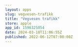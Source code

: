 ```yaml
---
layout: apps
slug: vegvesen-trafikk
title: "Vegvesen trafikk"
store: apple
app_id: 1596325054
date: 2024-03-18T11:06:55Z
published: 2022-06-12T07:00:00Z
---
```

